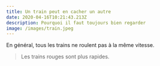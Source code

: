 ```yaml
---
title: Un train peut en cacher un autre
date: 2020-04-16T10:21:43.213Z
description: Pourquoi il faut toujours bien regarder
image: /images/train.jpeg
---
```

En général, tous les trains ne roulent pas à la même vitesse.

> Les trains rouges sont plus rapides.